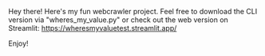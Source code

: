 Hey there! Here's my fun webcrawler project. Feel free to download the CLI version via "wheres_my_value.py" or check out the web version on Streamlit: https://wheresmyvaluetest.streamlit.app/

Enjoy!
